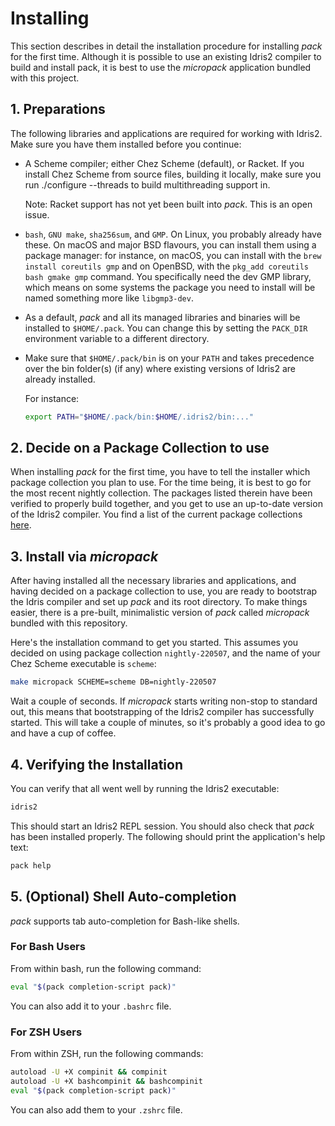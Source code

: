 # Installing

This section describes in detail the installation
procedure for installing *pack* for the first time.
Although it is possible to use an existing Idris2
compiler to build and install pack, it is best to use
the *micropack* application bundled with this project.

## 1. Preparations

The following libraries and applications are required
for working with Idris2. Make sure you have them installed
before you continue:

* A Scheme compiler; either Chez Scheme (default), or Racket.
  If you install Chez Scheme from source files, building it locally,
  make sure you run ./configure --threads to build multithreading support in.

  Note: Racket support has not yet been built into *pack*. This
  is an open issue.

* `bash`, `GNU make`, `sha256sum`, and `GMP`. On Linux, you probably
  already have these. On macOS and major BSD flavours, you can install them
  using a package manager: for instance, on macOS, you can install with the
  `brew install coreutils gmp` and on OpenBSD, with the
  `pkg_add coreutils bash gmake gmp` command. You specifically need the dev GMP
  library, which means on some systems the package you need to install will
  be named something more like `libgmp3-dev`.

* As a default, *pack* and all its managed libraries and binaries
  will be installed to `$HOME/.pack`. You can change this by setting
  the `PACK_DIR` environment variable to a different directory.

* Make sure that `$HOME/.pack/bin` is on your `PATH` and takes
  precedence over the bin folder(s) (if any) where existing versions of
  Idris2 are already installed.

  For instance:

  ```sh
  export PATH="$HOME/.pack/bin:$HOME/.idris2/bin:..."
  ```

## 2. Decide on a Package Collection to use

When installing *pack* for the first time, you have to tell the
installer which package collection you plan to use. For the time
being, it is best to go for the most recent nightly collection.
The packages listed therein have been verified to properly build
together, and you get to use an up-to-date version of the Idris2
compiler. You find a list of the current package collections
[here](https://github.com/stefan-hoeck/idris2-pack-db/tree/main/collections).

## 3. Install via *micropack*

After having installed all the necessary libraries and applications,
and having decided on a package collection to use, you are ready
to bootstrap the Idris compiler and set up *pack* and its root
directory. To make things easier, there is a pre-built, minimalistic
version of *pack* called *micropack* bundled with this repository.

Here's the installation command to get you started. This assumes
you decided on using package collection `nightly-220507`, and the
name of your Chez Scheme executable is `scheme`:

```sh
make micropack SCHEME=scheme DB=nightly-220507
```

Wait a couple of seconds. If *micropack* starts writing non-stop
to standard out, this means that bootstrapping of the Idris2
compiler has successfully started. This will take a couple of
minutes, so it's probably a good idea to go and have a cup of
coffee.

## 4. Verifying the Installation

You can verify that all went well by running the Idris2 executable:

```sh
idris2
```

This should start an Idris2 REPL session. You should also check that
*pack* has been installed properly. The following should print
the application's help text:

```sh
pack help
```

## 5. (Optional) Shell Auto-completion

*pack* supports tab auto-completion for Bash-like shells.

### For Bash Users

From within bash, run the following command:

```sh
eval "$(pack completion-script pack)"
```

You can also add it to your `.bashrc` file.

### For ZSH Users

From within ZSH, run the following commands:

```sh
autoload -U +X compinit && compinit
autoload -U +X bashcompinit && bashcompinit
eval "$(pack completion-script pack)"
```

You can also add them to your `.zshrc` file.
